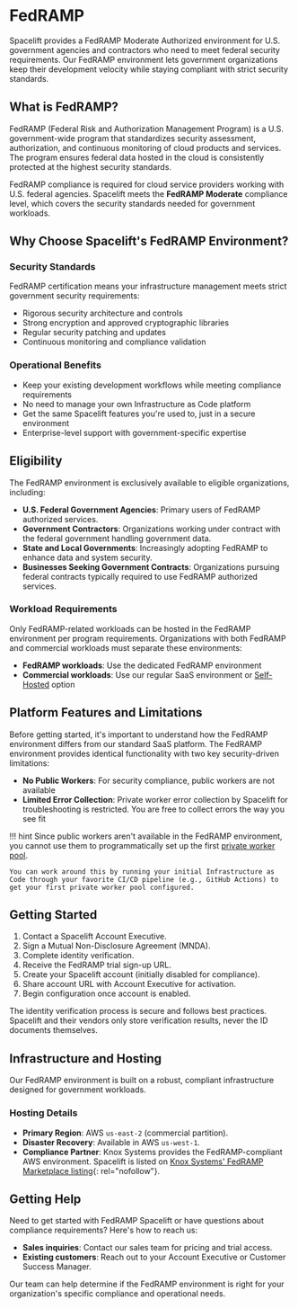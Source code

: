# FedRAMP

Spacelift provides a FedRAMP Moderate Authorized environment for U.S. government agencies and contractors who need to meet federal security requirements. Our FedRAMP environment lets government organizations keep their development velocity while staying compliant with strict security standards.

## What is FedRAMP?

FedRAMP (Federal Risk and Authorization Management Program) is a U.S. government-wide program that standardizes security assessment, authorization, and continuous monitoring of cloud products and services. The program ensures federal data hosted in the cloud is consistently protected at the highest security standards.

FedRAMP compliance is required for cloud service providers working with U.S. federal agencies. Spacelift meets the **FedRAMP Moderate** compliance level, which covers the security standards needed for government workloads.

## Why Choose Spacelift's FedRAMP Environment?

### Security Standards

FedRAMP certification means your infrastructure management meets strict government security requirements:

- Rigorous security architecture and controls
- Strong encryption and approved cryptographic libraries
- Regular security patching and updates
- Continuous monitoring and compliance validation

### Operational Benefits

- Keep your existing development workflows while meeting compliance requirements
- No need to manage your own Infrastructure as Code platform
- Get the same Spacelift features you're used to, just in a secure environment
- Enterprise-level support with government-specific expertise

## Eligibility

The FedRAMP environment is exclusively available to eligible organizations, including:

- **U.S. Federal Government Agencies**: Primary users of FedRAMP authorized services.
- **Government Contractors**: Organizations working under contract with the federal government handling government data.
- **State and Local Governments**: Increasingly adopting FedRAMP to enhance data and system security.
- **Businesses Seeking Government Contracts**: Organizations pursuing federal contracts typically required to use FedRAMP authorized services.

### Workload Requirements

Only FedRAMP-related workloads can be hosted in the FedRAMP environment per program requirements. Organizations with both FedRAMP and commercial workloads must separate these environments:

- **FedRAMP workloads**: Use the dedicated FedRAMP environment
- **Commercial workloads**: Use our regular SaaS environment or [Self-Hosted](../self-hosted.md) option

## Platform Features and Limitations

Before getting started, it's important to understand how the FedRAMP environment differs from our standard SaaS platform. The FedRAMP environment provides identical functionality with two key security-driven limitations:

- **No Public Workers**: For security compliance, public workers are not available
- **Limited Error Collection**: Private worker error collection by Spacelift for troubleshooting is restricted. You are free to collect errors the way you see fit

!!! hint
    Since public workers aren't available in the FedRAMP environment, you cannot use them to programmatically set up the first [private worker pool](../concepts/worker-pools/README.md).

    You can work around this by running your initial Infrastructure as Code through your favorite CI/CD pipeline (e.g., GitHub Actions) to get your first private worker pool configured.

## Getting Started

1. Contact a Spacelift Account Executive.
2. Sign a Mutual Non-Disclosure Agreement (MNDA).
3. Complete identity verification.
4. Receive the FedRAMP trial sign-up URL.
5. Create your Spacelift account (initially disabled for compliance).
6. Share account URL with Account Executive for activation.
7. Begin configuration once account is enabled.

The identity verification process is secure and follows best practices. Spacelift and their vendors only store verification results, never the ID documents themselves.

## Infrastructure and Hosting

Our FedRAMP environment is built on a robust, compliant infrastructure designed for government workloads.

### Hosting Details

- **Primary Region**: AWS `us-east-2` (commercial partition).
- **Disaster Recovery**: Available in AWS `us-west-1`.
- **Compliance Partner**: Knox Systems provides the FedRAMP-compliant AWS environment. Spacelift is listed on [Knox Systems' FedRAMP Marketplace listing](https://marketplace.fedramp.gov/products/F1206111371){: rel="nofollow"}.

## Getting Help

Need to get started with FedRAMP Spacelift or have questions about compliance requirements? Here's how to reach us:

- **Sales inquiries**: Contact our sales team for pricing and trial access.
- **Existing customers**: Reach out to your Account Executive or Customer Success Manager.

Our team can help determine if the FedRAMP environment is right for your organization's specific compliance and operational needs.
